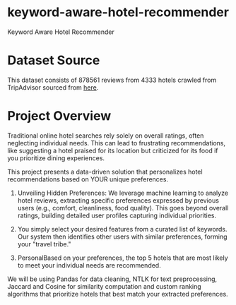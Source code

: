 # keyword-aware-hotel-recommender
Keyword Aware Hotel Recommender 

# Dataset Source

This dataset consists of 878561 reviews from 4333 hotels crawled from TripAdvisor sourced from [here](https://www.cs.cmu.edu/~jiweil/html/hotel-review.html). 

# Project Overview

Traditional online hotel searches rely solely on overall ratings, often neglecting individual needs. This can lead to frustrating recommendations, like suggesting a hotel praised for its location but criticized for its food if you prioritize dining experiences.

This project presents a data-driven solution that personalizes hotel recommendations based on YOUR unique preferences.

1. Unveiling Hidden Preferences: We leverage machine learning to analyze hotel reviews, extracting specific preferences expressed by previous users (e.g., comfort, cleanliness, food quality). This goes beyond overall ratings, building detailed user profiles capturing individual priorities.

2. You simply select your desired features from a curated list of keywords. Our system then identifies other users with similar preferences, forming your "travel tribe."

3. PersonalBased on your  preferences, the top 5 hotels that are most likely to meet your individual needs are recommended.

We will be using Pandas for data cleaning, NTLK for text preprocessing, Jaccard and Cosine for similarity computation and custom ranking algorithms that prioritize hotels that best match your extracted preferences.





